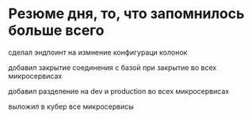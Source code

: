 








# Резюме дня, то, что запомнилось больше всего


сделал эндпоинт на измнение конфигураци колонок 

добавил закрытие соединения с базой при закрытие во всех микросервисах

добавил разделение на dev и  production во всех микросервисах

выложил в кубер все микросервисы